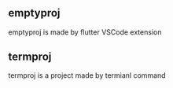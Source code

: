 # 
## emptyproj
emptyproj is made by flutter VSCode extension

## termproj
termproj is a project made by termianl command